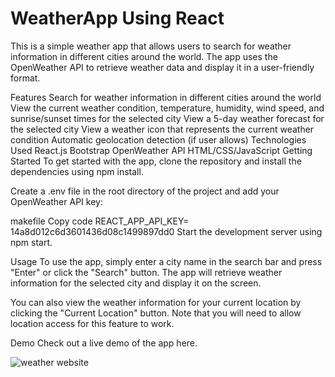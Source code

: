 # WeatherApp Using React

This is a simple weather app that allows users to search for weather information in different cities around the world. The app uses the OpenWeather API to retrieve weather data and display it in a user-friendly format.

Features
Search for weather information in different cities around the world
View the current weather condition, temperature, humidity, wind speed, and sunrise/sunset times for the selected city
View a 5-day weather forecast for the selected city
View a weather icon that represents the current weather condition
Automatic geolocation detection (if user allows)
Technologies Used
React.js
Bootstrap
OpenWeather API
HTML/CSS/JavaScript
Getting Started
To get started with the app, clone the repository and install the dependencies using npm install.

Create a .env file in the root directory of the project and add your OpenWeather API key:

makefile
Copy code
REACT_APP_API_KEY= 14a8d012c6d3601436d08c1499897dd0
Start the development server using npm start.

Usage
To use the app, simply enter a city name in the search bar and press "Enter" or click the "Search" button. The app will retrieve weather information for the selected city and display it on the screen.

You can also view the weather information for your current location by clicking the "Current Location" button. Note that you will need to allow location access for this feature to work.

Demo
Check out a live demo of the app here.


![weather website ](https://user-images.githubusercontent.com/108165308/222922724-89003e3f-2f80-4a1a-9a9a-b74fba6460b0.png)




